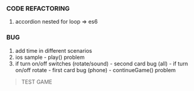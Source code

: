 ### CODE REFACTORING
1. accordion nested for loop => es6

### BUG
1. add time in different scenarios
2. ios sample - play() problem
3. if turn on/off switches (rotate/sound) - second card bug (all) - if turn on/off rotate - first card bug (phone) - continueGame() problem

> TEST GAME